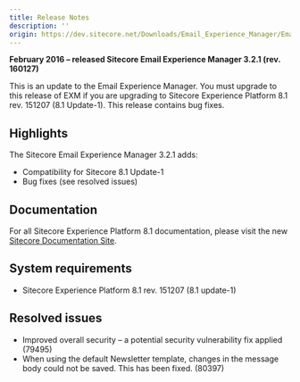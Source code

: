 ```yaml
---
title: Release Notes
description: ''
origin: https://dev.sitecore.net/Downloads/Email_Experience_Manager/Email_Experience_Manager_32/Email_Experience_Manager_32_Update1/Release_Notes
---
```


**February 2016 – released Sitecore Email Experience Manager 3.2.1 (rev. 160127)**

This is an update to the Email Experience Manager. You must upgrade to this release of EXM if you are upgrading to Sitecore Experience Platform 8.1 rev. 151207 (8.1 Update-1). This release contains bug fixes.

## Highlights

The Sitecore Email Experience Manager 3.2.1 adds:

-   Compatibility for Sitecore 8.1 Update-1
-   Bug fixes (see resolved issues)

## Documentation

For all Sitecore Experience Platform 8.1 documentation, please visit the new [Sitecore Documentation Site](http://doc.sitecore.net).

## System requirements

-   Sitecore Experience Platform 8.1 rev. 151207 (8.1 update-1)

## Resolved issues

-   Improved overall security – a potential security vulnerability fix applied (79495)
-   When using the default Newsletter template, changes in the message body could not be saved. This has been fixed. (80397)